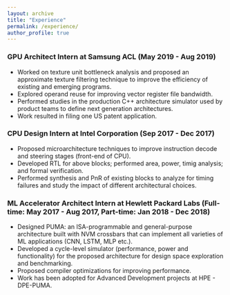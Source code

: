 ```yaml
---
layout: archive
title: "Experience"
permalink: /experience/
author_profile: true
---
```


### GPU Architect Intern at Samsung ACL (May 2019 - Aug 2019)

  * Worked on texture unit bottleneck analysis and proposed an approximate texture filtering technique to improve the efficiency of existing and emerging programs.
  * Explored operand reuse for improving vector register file bandwidth.
  * Performed studies in the production C++ architecture simulator used by product teams to define next generation architectures.
  * Work resulted in filing one US patent application.

### CPU Design Intern at Intel Corporation (Sep 2017 - Dec 2017)
  * Proposed microarchitecture techniques to improve instruction decode and steering stages (front-end of CPU).
  * Developed RTL for above blocks; performed area, power, timig analysis; and formal verification.
  * Performed synthesis and PnR of existing blocks to analyze for timing failures and study the impact of different architectural choices.

### ML Accelerator Architect Intern at Hewlett Packard Labs (Full-time: May 2017 - Aug 2017, Part-time: Jan 2018 - Dec 2018)
  * Designed PUMA: an ISA-programmable and general-purpose architecture built with NVM crossbars that can implement all varieties of ML applications (CNN, LSTM, MLP etc.).
  * Developed a cycle-level simulator (performance, power and functionality) for the proposed architecture for design space exploration and benchmarking.
  * Proposed compiler optimizations for improving performance.
  * Work has been adopted for Advanced Development projects at HPE - <a style="text-decoration:none" href="https://arxiv.org/abs/2003.06902">DPE-PUMA</a>.